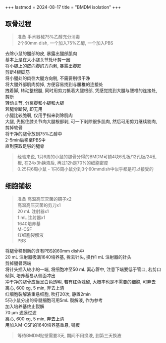 +++
lastmod = 2024-08-17
title = "BMDM isolation"
+++

## 取骨过程  

> 准备
> 手术器械75%乙醇充分消毒  
> 2个60mm dish, 一个加入75%乙醇, 一个加入PBS  

去除小鼠的腿部的皮, 暴露出腿部肌肉  
基本上是在大小腿关节处环剪一圈  
将小腿上的皮向脚的方向剥, 暴露出脚筋  
剪断4根脚筋  
将小腿处的肉往大腿方向剔, 不需要剔很干净  
将大腿外部肌肉剪掉, 方便容易找到与腰椎的连接处  
拽着脚, 转动整根腿, 同时用剪刀抵着大腿根部, 凭感觉找到大腿与腰椎的连接处, 剪断  
转动关节, 分离脚和小腿和大腿  
若腿骨断裂, 即无用  
小腿比较脆弱, 仅用手指来剥除肌肉  
大腿, 先抠住膝关节向大腿根部剥, 可一下剥除很多肌肉, 然后可用剪刀继续剔肉, 剪掉软骨  
将干净的腿骨放到75%乙醇中  
2-5min后移至PBS中  
直到获取足够的腿骨  

> 经验来说, 1只6周的小鼠的腿骨分得的BMDM可铺4块6孔板/12孔板/24孔板, 在24x3h换液后, 再过12h是70%的细胞密度  
> 0.25只6周小鼠 - 1只6周小鼠分到3个60mmdish中似乎都是可以接受的  

## 细胞铺板

> 准备
> 高温高压灭菌的镊子x2  
> 高温高压灭菌的剪刀x1  
> 20 mL 注射器x1  
> 1 mL 注射器x1  
> 1640培养基  
> M-CSF  
> 红细胞裂解液  
> PBS  

将腿骨移到新的含有PBS的60mm dish中  
20 mL 注射器吸满1640培养基, 拆去针头, 换作1 mL 注射器的针头  
剪掉腿骨两端  
将针头插入较小的一端, 将细胞冲至50 mL 离心管中, 注意下端要低于管口, 若剪口倾斜, 培养基易从侧面冲出  
冲干净的腿骨应当呈白色透明, 若有红色残留, 大概率也是不需要的细胞, 可弃去  
离心, 600 xg, 5 min, 弃去上清  
红细胞裂解液重悬细胞, 吹打20次, 静置2min  
5只小鼠分出的骨髓细胞可用5mL 裂解液, 作为参考  
加入培养基终止裂解  
70 μm 滤膜过滤  
离心, 600 xg, 5 min, 弃去上清  
用加入M-CSF的1640培养基重悬, 铺板  

> 等待BMDM贴壁需要3天, 期间不用换液, 到第三天换液  
